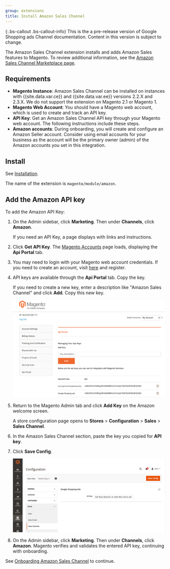 ```yaml
---
group: extensions
title: Install Amazon Sales Channel
---
```


{:.bs-callout .bs-callout-info}
This is the a pre-release version of Google Shopping ads Channel documentation. Content in this version is subject to change.

The Amazon Sales Channel extension installs and adds Amazon Sales features to Magento. To review additional information, see the [Amazon Sales Channel Marketplace page](http://marketplace.magento.com/magento-module-amazon.html).

## Requirements

- **Magento Instance**: Amazon Sales Channel can be installed on instances with {{site.data.var.ce}} and {{site.data.var.ee}} versions 2.2.X and 2.3.X. We do not support the extension on Magento 2.1 or Magento 1.
- **Magento Web Account**: You should have a Magento web account, which is used to create and track an API key.
- **API Key**: Get an Amazon Sales Channel API key through your Magento web account. The following instructions include these steps.
- **Amazon accounts**: During onboarding, you will create and configure an Amazon Seller account. Consider using email accounts for your business as the account will be the primary owner (admin) of the Amazon accounts you set in this integration.

## Install

See [Installation]({{site.baseurl}}/extensions/install/).

The name of the extension is `magento/module/amazon`.

## Add the Amazon API key

To add the Amazon API Key:

1. On the Admin sidebar, click **Marketing**. Then under **Channels**, click **Amazon**.

    If you need an API Key, a page displays with links and instructions.

1. Click **Get API Key**. The [Magento Accounts](https://account.magento.com/customer/account/login) page loads, displaying the **Api Portal** tab.

1. You may need to login with your Magento web account credentials. If you need to create an account, visit [here](https://account.magento.com/customer/account/login) and register.

1. API keys are available through the **Api Portal** tab. Copy the key.

    If you need to create a new key, enter a description like "Amazon Sales Channel" and click **Add**. Copy this new key.

    ![Copy or generate an API Key](../google-shopping-ads/images/config-api-portal.png)

1. Return to the Magento Admin tab and click **Add Key** on the Amazon welcome screen.

    A store configuration page opens to **Stores** > **Configuration** > **Sales** > **Sales Channel**.

1. In the Amazon Sales Channel section, paste the key you copied for **API key**.

1. Click **Save Config**.

    ![Add the API Key](../google-shopping-ads/images/config-api-key.png)

1. On the Admin sidebar, click **Marketing**. Then under **Channels**, click **Amazon**. Magento verifies and validates the entered API key, continuing with onboarding.


See [Onboarding Amazon Sales Channel](https://docs.magento.com/m2/ce/user_guide/sales-channels/amazon/amazon-onboarding-home.html) to continue.
